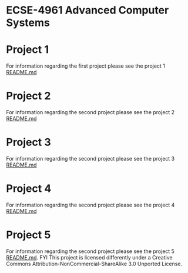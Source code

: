 # ECSE-4961 Advanced Computer Systems 

# Project 1
For information regarding the first project please see the project 1 [README.md](https://github.com/HonakerM/ECSE-4961/blob/main/project%201/README.md)

# Project 2
For information regarding the second project please see the project 2 [README.md](https://github.com/HonakerM/ECSE-4961/blob/main/project%202/README.md)

# Project 3
For information regarding the second project please see the project 3 [README.md](https://github.com/HonakerM/ECSE-4961/blob/main/project%203/README.md)

# Project 4
For information regarding the second project please see the project 4 [README.md](https://github.com/HonakerM/ECSE-4961/blob/main/project%204/README.md)


# Project 5
For information regarding the second project please see the project 5 [README.md](https://github.com/HonakerM/ECSE-4961/blob/main/project%205/README.md). FYI This project is licensed differently under a Creative Commons Attribution-NonCommercial-ShareAlike 3.0 Unported License. 


